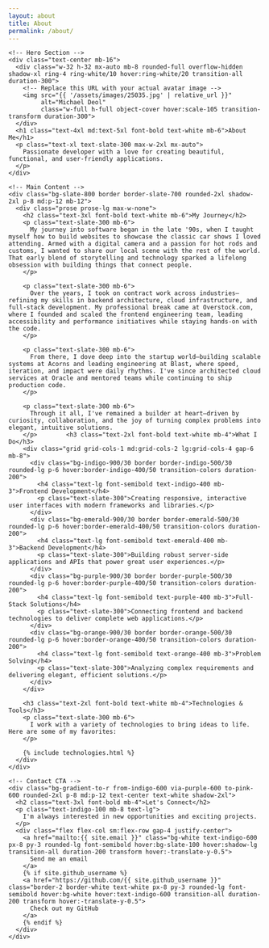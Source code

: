 ```yaml
---
layout: about
title: About
permalink: /about/
---
```


<div class="min-h-screen bg-gradient-to-br from-slate-900 via-slate-800 to-slate-900 py-20">
  <div class="max-w-7xl mx-auto px-4 sm:px-6 lg:px-8">
    
    <!-- Hero Section -->
    <div class="text-center mb-16">
      <div class="w-32 h-32 mx-auto mb-8 rounded-full overflow-hidden shadow-xl ring-4 ring-white/10 hover:ring-white/20 transition-all duration-300">
        <!-- Replace this URL with your actual avatar image -->
        <img src="{{ '/assets/images/25035.jpg' | relative_url }}" 
             alt="Michael Deol" 
             class="w-full h-full object-cover hover:scale-105 transition-transform duration-300">
      </div>
      <h1 class="text-4xl md:text-5xl font-bold text-white mb-6">About Me</h1>
      <p class="text-xl text-slate-300 max-w-2xl mx-auto">
        Passionate developer with a love for creating beautiful, functional, and user-friendly applications.
      </p>
    </div>

    <!-- Main Content -->
    <div class="bg-slate-800 border border-slate-700 rounded-2xl shadow-2xl p-8 md:p-12 mb-12">
      <div class="prose prose-lg max-w-none">
        <h2 class="text-3xl font-bold text-white mb-6">My Journey</h2>
        <p class="text-slate-300 mb-6">
          My journey into software began in the late '90s, when I taught myself how to build websites to showcase the classic car shows I loved attending. Armed with a digital camera and a passion for hot rods and customs, I wanted to share our local scene with the rest of the world. That early blend of storytelling and technology sparked a lifelong obsession with building things that connect people.
        </p>
        
        <p class="text-slate-300 mb-6">
          Over the years, I took on contract work across industries—refining my skills in backend architecture, cloud infrastructure, and full-stack development. My professional break came at Overstock.com, where I founded and scaled the frontend engineering team, leading accessibility and performance initiatives while staying hands-on with the code.
        </p>
        
        <p class="text-slate-300 mb-6">
          From there, I dove deep into the startup world—building scalable systems at Acorns and leading engineering at Blast, where speed, iteration, and impact were daily rhythms. I've since architected cloud services at Oracle and mentored teams while continuing to ship production code.
        </p>
        
        <p class="text-slate-300 mb-6">
          Through it all, I've remained a builder at heart—driven by curiosity, collaboration, and the joy of turning complex problems into elegant, intuitive solutions.
        </p>        <h3 class="text-2xl font-bold text-white mb-4">What I Do</h3>
        <div class="grid grid-cols-1 md:grid-cols-2 lg:grid-cols-4 gap-6 mb-8">
          <div class="bg-indigo-900/30 border border-indigo-500/30 rounded-lg p-6 hover:border-indigo-400/50 transition-colors duration-200">
            <h4 class="text-lg font-semibold text-indigo-400 mb-3">Frontend Development</h4>
            <p class="text-slate-300">Creating responsive, interactive user interfaces with modern frameworks and libraries.</p>
          </div>
          <div class="bg-emerald-900/30 border border-emerald-500/30 rounded-lg p-6 hover:border-emerald-400/50 transition-colors duration-200">
            <h4 class="text-lg font-semibold text-emerald-400 mb-3">Backend Development</h4>
            <p class="text-slate-300">Building robust server-side applications and APIs that power great user experiences.</p>
          </div>
          <div class="bg-purple-900/30 border border-purple-500/30 rounded-lg p-6 hover:border-purple-400/50 transition-colors duration-200">
            <h4 class="text-lg font-semibold text-purple-400 mb-3">Full-Stack Solutions</h4>
            <p class="text-slate-300">Connecting frontend and backend technologies to deliver complete web applications.</p>
          </div>
          <div class="bg-orange-900/30 border border-orange-500/30 rounded-lg p-6 hover:border-orange-400/50 transition-colors duration-200">
            <h4 class="text-lg font-semibold text-orange-400 mb-3">Problem Solving</h4>
            <p class="text-slate-300">Analyzing complex requirements and delivering elegant, efficient solutions.</p>
          </div>
        </div>

        <h3 class="text-2xl font-bold text-white mb-4">Technologies & Tools</h3>
        <p class="text-slate-300 mb-6">
          I work with a variety of technologies to bring ideas to life. Here are some of my favorites:
        </p>
        
        {% include technologies.html %}
      </div>
    </div>

    <!-- Contact CTA -->
    <div class="bg-gradient-to-r from-indigo-600 via-purple-600 to-pink-600 rounded-2xl p-8 md:p-12 text-center text-white shadow-2xl">
      <h2 class="text-3xl font-bold mb-4">Let's Connect</h2>
      <p class="text-indigo-100 mb-8 text-lg">
        I'm always interested in new opportunities and exciting projects.
      </p>
      <div class="flex flex-col sm:flex-row gap-4 justify-center">
        <a href="mailto:{{ site.email }}" class="bg-white text-indigo-600 px-8 py-3 rounded-lg font-semibold hover:bg-slate-100 hover:shadow-lg transition-all duration-200 transform hover:-translate-y-0.5">
          Send me an email
        </a>
        {% if site.github_username %}
        <a href="https://github.com/{{ site.github_username }}" class="border-2 border-white text-white px-8 py-3 rounded-lg font-semibold hover:bg-white hover:text-indigo-600 transition-all duration-200 transform hover:-translate-y-0.5">
          Check out my GitHub
        </a>
        {% endif %}
      </div>
    </div>
    
  </div>
</div>
